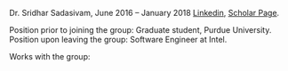 Dr. Sridhar Sadasivam, June 2016 – January 2018 <a href="https://www.linkedin.com/in/sridhar-sadasivam-52291517/">Linkedin</a>, <a href="https://scholar.google.com/citations?user=phhJuukAAAAJ&amp;hl=en&amp;oi=ao">Scholar Page</a>. 

Position prior to joining the group: Graduate student, Purdue University. Position upon leaving the group: Software Engineer at Intel.

Works with the group: